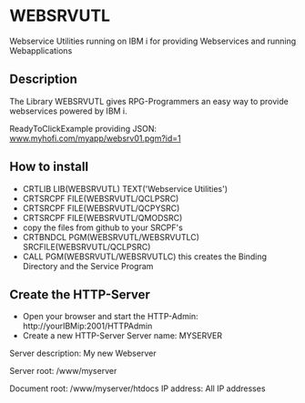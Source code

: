 # WEBSRVUTL
Webservice Utilities running on IBM i for providing Webservices and running Webapplications

## Description

The Library WEBSRVUTL gives RPG-Programmers an easy way to provide webservices powered by IBM i.

ReadyToClickExample providing JSON: www.myhofi.com/myapp/websrv01.pgm?id=1

## How to install

* CRTLIB LIB(WEBSRVUTL) TEXT('Webservice Utilities')
* CRTSRCPF FILE(WEBSRVUTL/QCLPSRC)
* CRTSRCPF FILE(WEBSRVUTL/QCPYSRC)
* CRTSRCPF FILE(WEBSRVUTL/QMODSRC)
* copy the files from github to your SRCPF's
* CRTBNDCL PGM(WEBSRVUTL/WEBSRVUTLC) SRCFILE(WEBSRVUTL/QCLPSRC)
* CALL PGM(WEBSRVUTL/WEBSRVUTLC) this creates the Binding Directory and the Service Program

## Create the HTTP-Server

* Open your browser and start the HTTP-Admin: http://yourIBMip:2001/HTTPAdmin
* Create a new HTTP-Server
Server name:        MYSERVER

Server description: My new Webserver

Server root:        /www/myserver

Document root:      /www/myserver/htdocs
IP address:         All IP addresses


